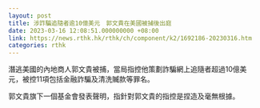 ```yaml
---
layout: post
title: 涉詐騙追隨者逾10億美元　郭文貴在美國被捕後出庭
date: 2023-03-16 12:08:51.000000000 +08:00
link: https://news.rthk.hk/rthk/ch/component/k2/1692186-20230316.htm
categories: rthk
---
```


潛逃美國的內地商人郭文貴被捕，當局指控他策劃詐騙網上追隨者超過10億美元，被控11項包括金融詐騙及清洗贓款等罪名。

郭文貴旗下一個基金會發表聲明，指針對郭文貴的指控是捏造及毫無根據。

